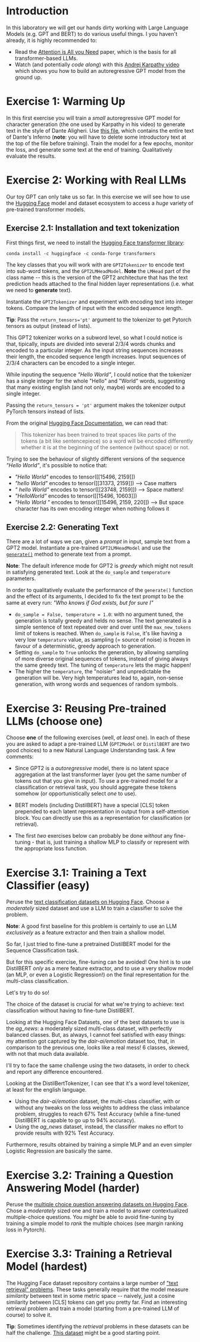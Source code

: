 # Introduction
In this laboratory we will get our hands dirty working with Large Language Models (e.g. GPT and BERT) to do various useful things. I you haven't already, it is highly recommended to:

+ Read the [Attention is All you Need](https://arxiv.org/abs/1706.03762) paper, which is the basis for all transformer-based LLMs.
+ Watch (and potentially *code along*) with this [Andrej Karpathy video](https://www.youtube.com/watch?v=kCc8FmEb1nY) which shows you how to build an autoregressive GPT model from the ground up.

# Exercise 1: Warming Up
In this first exercise you will train a *small* autoregressive GPT model for character generation (the one used by Karpathy in his video) to generate text in the style of Dante Aligheri. Use [this file](https://archive.org/stream/ladivinacommedia00997gut/1ddcd09.txt), which contains the entire text of Dante's Inferno (**note**: you will have to delete some introductory text at the top of the file before training). Train the model for a few epochs, monitor the loss, and generate some text at the end of training. Qualitatively evaluate the results.

# Exercise 2: Working with Real LLMs

Our toy GPT can only take us so far. In this exercise we will see how to use the [Hugging Face](https://huggingface.co/) model and dataset ecosystem to access a *huge* variety of pre-trained transformer models.

## Exercise 2.1: Installation and text tokenization

First things first, we need to install the [Hugging Face transformer library](https://huggingface.co/docs/transformers/index):

    conda install -c huggingface -c conda-forge transformers
    
The key classes that you will work with are `GPT2Tokenizer` to encode text into sub-word tokens, and the `GPT2LMHeadModel`. **Note** the `LMHead` part of the class name -- this is the version of the GPT2 architecture that has the text prediction heads attached to the final hidden layer representations (i.e. what we need to **generate** text). 

Instantiate the `GPT2Tokenizer` and experiment with encoding text into integer tokens. Compare the length of input with the encoded sequence length.

**Tip**: Pass the `return_tensors='pt'` argument to the tokenizer to get Pytorch tensors as output (instead of lists).

This GPT2 tokenizer works on a subword level, so what I could notice is that, tipically, inputs are divided into several 2/3/4 words chunks and encoded to a particular integer.
As the input string sequences increases their length, the encoded sequence length increases.
Input sequences of 2/3/4 characters can be encoded to a single integer.

While inputing the sequence *"Hello World"*, I could notice that the tokenizer has a single integer for the whole "Hello" and "World" words, suggesting that many existing english (and not only, maybe) words are encoded to a single integer.

Passing the `return_tensors = 'pt'` argument makes the tokenizer output PyTorch tensors instead of lists.

From the original [Hugging Face Documentation](https://huggingface.co/docs/transformers/model_doc/gpt2#transformers.GPT2Tokenizer), we can read that:
> This tokenizer has been trained to treat spaces like parts of the tokens (a bit like sentencepiece) so a word will be encoded differently whether it is at the beginning of the sentence (without space) or not.

Trying to see the behaviour of slightly different versions of the sequence *"Hello World"*, it's possible to notice that:
- *"Hello World"* encodes to tensor([[15496,  2159]])
- *"hello World"* encodes to tensor([[31373,  2159]]) --> Case matters
- *" hello World"* encodes to tensor([[23748,  2159]]) --> Space matters!
- *"HelloWorld"* encodes to tensor([[15496, 10603]])
- *"Hello World "* encodes to tensor([[15496,  2159,   220]]) --> But space character has its own encoding integer when nothing follows it

## Exercise 2.2: Generating Text

There are a lot of ways we can, given a *prompt* in input, sample text from a GPT2 model. Instantiate a pre-trained `GPT2LMHeadModel` and use the [`generate()`](https://huggingface.co/docs/transformers/v4.27.2/en/main_classes/text_generation#transformers.GenerationMixin.generate) method to generate text from a prompt.

**Note**: The default inference mode for GPT2 is *greedy* which might not result in satisfying generated text. Look at the `do_sample` and `temperature` parameters.

In order to qualitatively evaluate the performance of the `generate()` function and the effect of its arguments, I decided to fix the text prompt to be the same at every run: *"Who knows if God exists, but for sure I"*

- `do_sample = False, temperature = 1.0`: with no argument tuned, the generation is totally greedy and helds no sense. The text generated is a simple sentence of text repeated over and over until the `max_new_tokens` limit of tokens is reached. When `do_sample` is `False`, it's like having a very low `temperature` value, as sampling (= source of noise) is frozen in favour of a deterministic, greedy approach to generation.
- Setting `do_sample` to `True` unlocks the generation, by allowing sampling of more diverse original sequences of tokens, instead of giving always the same greedy text. The tuning of `temperature` lets the magic happen!
- The higher the `temperature`, the "noisier" and unpredictable the generation will be. Very high temperatures lead to, again, non-sense generation, with wrong words and sequences of random symbols.

# Exercise 3: Reusing Pre-trained LLMs (choose one)

Choose **one** of the following exercises (well, *at least* one). In each of these you are asked to adapt a pre-trained LLM (`GPT2Model` or `DistilBERT` are two good choices) to a new Natural Language Understanding task. A few comments:

+ Since GPT2 is a *autoregressive* model, there is no latent space aggregation at the last transformer layer (you get the same number of tokens out that you give in input). To use a pre-trained model for a classification or retrieval task, you should aggregate these tokens somehow (or opportunistically select *one* to use).

+ BERT models (including DistilBERT) have a special [CLS] token prepended to each latent representation in output from a self-attention block. You can directly use this as a representation for classification (or retrieval).

+ The first *two* exercises below can probably be done *without* any fine-tuning - that is, just training a shallow MLP to classify or represent with the appropriate loss function.

# Exercise 3.1: Training a Text Classifier (easy)

Peruse the [text classification datasets on Hugging Face](https://huggingface.co/datasets?task_categories=task_categories:text-classification&sort=downloads). Choose a *moderately* sized dataset and use a LLM to train a classifier to solve the problem.

**Note**: A good first baseline for this problem is certainly to use an LLM *exclusively* as a feature extractor and then train a shallow model.

So far, I just tried to fine-tune a pretrained DistilBERT model for the Sequence Classification task.

But for this specific exercise, fine-tuning can be avoided! One hint is to use DistilBERT *only* as a mere feature extractor, and to use a very shallow model (an MLP, or even a Logistic Regression!) on the final representation for the multi-class classification.

Let's try to do so!

The choice of the dataset is crucial for what we're trying to achieve: text classification without having to fine-tune DistilBERT.

Looking at the Hugging Face Datasets, one of the best datasets to use is the *ag_news*: a moderately sized multi-class dataset, with perfectly balanced classes.
But, as always, I cannot feel satisfied with easy things: my attention got captured by the *dair-ai/emotion* dataset too, that, in comparison to the previous one, looks like a real mess! 6 classes, skewed, with not that much data available.

I'll try to face the same challenge using the two datasets, in order to check and report any difference encountered.

Looking at the DistilBertTokenizer, I can see that it's a word level tokenizer, at least for the english language.

- Using the *dair-ai/emotion* dataset, the multi-class classifier, with or without any tweaks on the loss weights to address the class imbalance problem, struggles to reach 67% Test Accuracy (while a fine-tuned DistilBERT is capable to go up to 94% accuracy).
- Using the *ag_news* dataset, instead, the classifier makes no effort to provide results with 92% Test Accuracy.

Furthermore, results obtained by training a simple MLP and an even simpler Logistic Regression are basically the same.

# Exercise 3.2: Training a Question Answering Model (harder)

Peruse the [multiple choice question answering datasets on Hugging Face](https://huggingface.co/datasets?task_categories=task_categories:multiple-choice&sort=downloads). Chose a *moderately* sized one and train a model to answer contextualized multiple-choice questions. You *might* be able to avoid fine-tuning by training a simple model to *rank* the multiple choices (see margin ranking loss in Pytorch).

# Exercise 3.3: Training a Retrieval Model (hardest)

The Hugging Face dataset repository contains a large number of ["text retrieval" problems](https://huggingface.co/datasets?task_categories=task_categories:text-retrieval&p=1&sort=downloads). These tasks generally require that the model measure *similarity* between text in some metric space -- naively, just a cosine similarity between [CLS] tokens can get you pretty far. Find an interesting retrieval problem and train a model (starting from a pre-trained LLM of course) to solve it.

**Tip**: Sometimes identifying the *retrieval* problems in these datasets can be half the challenge. [This dataset](https://huggingface.co/datasets/BeIR/scifact) might be a good starting point.
